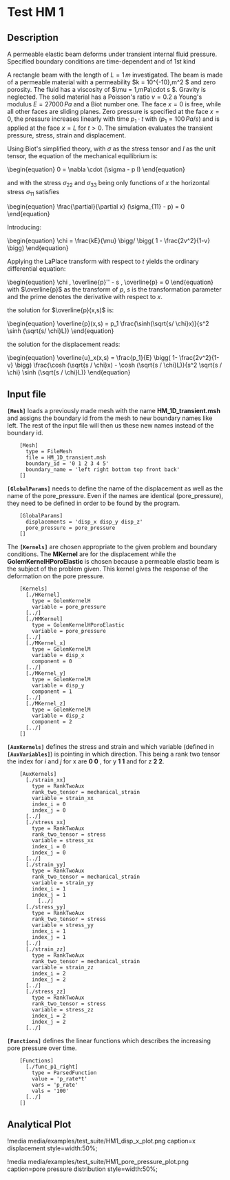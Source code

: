# Test HM 1

## Description

A permeable elastic beam deforms under transient internal fluid pressure. Specified boundary conditions are time-dependent and of 1st kind

A rectangle beam with the length of $L = 1\,m$ investigated. The beam is made of a permeable material with a permeability $k = 10^{-10}\,m^2 $ and zero porosity. The fluid has a viscosity of $\mu = 1\,mPa\cdot s $. Gravity is neglected. The solid material has a Poisson's ratio $v = 0.2$ a Young's modulus $E = 27000\,Pa$ and a Biot number one.
The face $x = 0$ is free, while all other faces are sliding planes. Zero pressure is specified at the face $x = 0$, the pressure increases linearly with time $p_1 \cdot t$ with $(p_1 = 100\,Pa/s)$ and is applied at the face $x = L$ for $t>0$.
The simulation evaluates the transient pressure, stress, strain and displacement.

Using Biot's simplified theory, with $\sigma$ as the stress tensor and $I$ as the unit tensor, the equation of the mechanical equilibrium is:

\begin{equation}
0 = \nabla \cdot (\sigma - p I)
\end{equation}

and with the stress $\sigma_{22}$ and $\sigma_{33}$ being only functions of $x$ the horizontal stress $\sigma_{11}$ satisfies

\begin{equation}
\frac{\partial}{\partial x} (\sigma_{11} - p) = 0
\end{equation}

Introducing:

\begin{equation}
\chi = \frac{kE}{\mu} \bigg/ \bigg( 1 - \frac{2v^2}{1-v} \bigg)
\end{equation}

Applying the LaPlace transform with respect to $t$ yields the ordinary differential equation:

\begin{equation}
\chi \, \overline{p}'' - s \, \overline{p} = 0
\end{equation}
with $\overline{p}$ as the transform of $p$, $s$ is the transformation parameter and the prime denotes the derivative with respect to $x$.

the solution for $\overline{p}(x,s)$ is:

\begin{equation}
\overline{p}(x,s) = p_1 \frac{\sinh(\sqrt{s/ \chi}x)}{s^2 \sinh (\sqrt{s/ \chi}L)}
\end{equation}

the solution for the displacement reads:

\begin{equation}
\overline{u}_x(x,s) = \frac{p_1}{E} \bigg( 1- \frac{2v^2}{1-v} \bigg) \frac{\cosh (\sqrt{s / \chi}x) - \cosh (\sqrt{s / \chi}L)}{s^2 \sqrt{s / \chi} \sinh (\sqrt{s / \chi}L)}
\end{equation}

## Input file

**`[Mesh]`** loads a previously made mesh with the name **HM_1D_transient.msh** and assigns the boundary id from the mesh to new boundary names like left. The rest of the input file will then us these new names instead of the boundary id.

```
    [Mesh]
      type = FileMesh
      file = HM_1D_transient.msh
      boundary_id = '0 1 2 3 4 5'
      boundary_name = 'left right bottom top front back'
    []
```


**`[GlobalParams]`** needs to define the name of the displacement as well as the name of the pore_pressure. Even if the names are identical (pore_pressure), they need to be defined in order to be found by the program.

```
    [GlobalParams]
      displacements = 'disp_x disp_y disp_z'
      pore_pressure = pore_pressure
    []
```


The **`[Kernels]`** are chosen appropriate to the given problem and boundary conditions. The **MKernel** are for the displacement while the **GolemKernelHPoroElastic** is chosen because a  permeable elastic beam is the subject of the problem given. This kernel gives the response of the deformation on the pore pressure.

```
    [Kernels]
      [./HKernel]
        type = GolemKernelH
        variable = pore_pressure
      [../]
      [./HMKernel]
        type = GolemKernelHPoroElastic
        variable = pore_pressure
      [../]
      [./MKernel_x]
        type = GolemKernelM
        variable = disp_x
        component = 0
      [../]
      [./MKernel_y]
        type = GolemKernelM
        variable = disp_y
        component = 1
      [../]
      [./MKernel_z]
        type = GolemKernelM
        variable = disp_z
        component = 2
      [../]
    []
```

**`[AuxKernels]`** defines the stress and strain and which variable (defined in **`[AuxVariables]`**) is pointing in which direction. This being a rank two tensor the index for $i$ and $j$ for x are **0 0** , for y **1 1** and for z **2 2**.

```
    [AuxKernels]
      [./strain_xx]
        type = RankTwoAux
        rank_two_tensor = mechanical_strain
        variable = strain_xx
        index_i = 0
        index_j = 0
      [../]
      [./stress_xx]
        type = RankTwoAux
        rank_two_tensor = stress
        variable = stress_xx
        index_i = 0
        index_j = 0
      [../]
      [./strain_yy]
        type = RankTwoAux
        rank_two_tensor = mechanical_strain
        variable = strain_yy
        index_i = 1
        index_j = 1
          [../]
      [./stress_yy]
        type = RankTwoAux
        rank_two_tensor = stress
        variable = stress_yy
        index_i = 1
        index_j = 1
      [../]
      [./strain_zz]
        type = RankTwoAux
        rank_two_tensor = mechanical_strain
        variable = strain_zz
        index_i = 2
        index_j = 2
      [../]
      [./stress_zz]
        type = RankTwoAux
        rank_two_tensor = stress
        variable = stress_zz
        index_i = 2
        index_j = 2
      [../]
```

**`[Functions]`** defines the linear functions which describes the increasing pore pressure over time.

```
    [Functions]
      [./func_p1_right]
        type = ParsedFunction
        value = 'p_rate*t'
        vars = 'p_rate'
        vals = '100'
      [../]
    []
```


## Analytical Plot

!media media/examples/test_suite/HM1_disp_x_plot.png
       caption=x displacement
       style=width:50%;

!media media/examples/test_suite/HM1_pore_pressure_plot.png        
       caption=pore pressure distribution
       style=width:50%;
